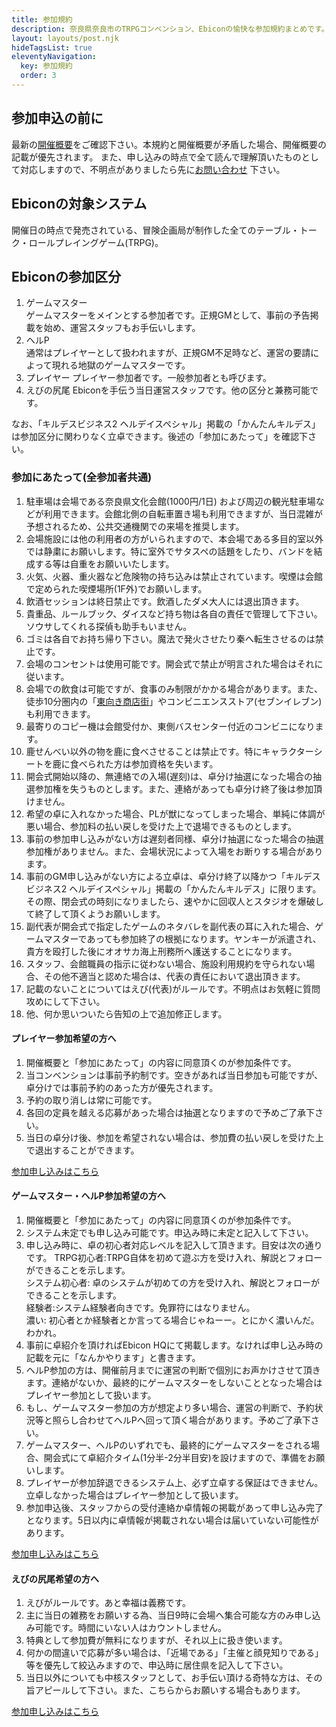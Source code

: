 ```yaml
---
title: 参加規約
description: 奈良県奈良市のTRPGコンベンション、Ebiconの愉快な参加規約まとめです。
layout: layouts/post.njk
hideTagsList: true
eleventyNavigation:
  key: 参加規約
  order: 3
---
```


## 参加申込の前に

最新の[開催概要](/events/)をご確認下さい。本規約と開催概要が矛盾した場合、開催概要の記載が優先されます。
また、申し込みの時点で全て読んで理解頂いたものとして対応しますので、不明点がありましたら先に[お問い合わせ](https://docs.google.com/forms/d/1pj4e3OCwQTLCCirjpiQzjnRuWSdc1ZNc0h5eQ4WqNcQ)
下さい。

## Ebiconの対象システム

開催日の時点で発売されている、冒険企画局が制作した全てのテーブル・トーク・ロールプレイングゲーム(TRPG)。

## Ebiconの参加区分

1. ゲームマスター  
   ゲームマスターをメインとする参加者です。正規GMとして、事前の予告掲載を始め、運営スタッフもお手伝いします。
2. ヘルP  
   通常はプレイヤーとして扱われますが、正規GM不足時など、運営の要請によって現れる地獄のゲームマスターです。
3. プレイヤー
   プレイヤー参加者です。一般参加者とも呼びます。
4. えびの尻尾
   Ebiconを手伝う当日運営スタッフです。他の区分と兼務可能です。

なお、「キルデスビジネス2 ヘルデイスペシャル」掲載の「かんたんキルデス」は参加区分に関わりなく立卓できます。後述の「参加にあたって」を確認下さい。

### 参加にあたって(全参加者共通)

1. 駐車場は会場である奈良県文化会館(1000円/1日) および周辺の観光駐車場などが利用できます。会館北側の自転車置き場も利用できますが、当日混雑が予想されるため、公共交通機関での来場を推奨します。
2. 会場施設には他の利用者の方がいられますので、本会場である多目的室以外では静粛にお願いします。特に室外でサタスペの話題をしたり、バンドを結成する等は自重をお願いいたします。
3. 火気、火器、重火器など危険物の持ち込みは禁止されています。喫煙は会館で定められた喫煙場所(1F外)でお願いします。
4. 飲酒セッションは終日禁止です。飲酒したダメ大人には退出頂きます。
5. 貴重品、ルールブック、ダイスなど持ち物は各自の責任で管理して下さい。ソウサしてくれる探偵も助手もいません。
6. ゴミは各自でお持ち帰り下さい。魔法で発火させたり秦へ転生させるのは禁止です。
7. 会場のコンセントは使用可能です。開会式で禁止が明言された場合はそれに従います。
8. 会場での飲食は可能ですが、食事のみ制限がかかる場合があります。また、徒歩10分圏内の「[東向き商店街](http://higashimuki.jp/)」やコンビニエンスストア(セブンイレブン)も利用できます。
9. 最寄りのコピー機は会館受付か、東側バスセンター付近のコンビニになります。
10. 鹿せんべい以外の物を鹿に食べさせることは禁止です。特にキャラクターシートを鹿に食べられた方は参加資格を失います。
11. 開会式開始以降の、無連絡での入場(遅刻)は、卓分け抽選になった場合の抽選参加権を失うものとします。また、連絡があっても卓分け終了後は参加頂けません。
12. 希望の卓に入れなかった場合、PLが獣になってしまった場合、単純に体調が悪い場合、参加料の払い戻しを受けた上で退場できるものとします。
13. 事前の参加申し込みがない方は遅刻者同様、卓分け抽選になった場合の抽選参加権がありません。また、会場状況によって入場をお断りする場合があります。
14. 事前のGM申し込みがない方による立卓は、卓分け終了以降かつ「キルデスビジネス2 ヘルデイスペシャル」掲載の「かんたんキルデス」に限ります。その際、閉会式の時刻になりましたら、速やかに回収人とスタジオを爆破して終了して頂くようお願いします。
15. 副代表が開会式で指定したゲームのネタバレを副代表の耳に入れた場合、ゲームマスターであっても参加終了の根拠になります。ヤンキーが派遣され、貴方を殴打した後にオオサカ海上刑務所へ護送することになります。
16. スタッフ、会館職員の指示に従わない場合、施設利用規約を守られない場合、その他不適当と認めた場合は、代表の責任において退出頂きます。
17. 記載のないことについてはえび(代表)がルールです。不明点はお気軽に質問攻めにして下さい。
18. 他、何か思いついたら告知の上で追加修正します。

#### プレイヤー参加希望の方へ

1. 開催概要と「参加にあたって」の内容に同意頂くのが参加条件です。
2. 当コンベンションは事前予約制です。空きがあれば当日参加も可能ですが、卓分けでは事前予約のあった方が優先されます。
3. 予約の取り消しは常に可能です。
4. 各回の定員を越える応募があった場合は抽選となりますので予めご了承下さい。
5. 当日の卓分け後、参加を希望されない場合は、参加費の払い戻しを受けた上で退出することができます。

[参加申し込みはこちら](https://forms.gle/P9F7k8Xv3UKFY3gC7)

#### ゲームマスター・ヘルP参加希望の方へ

1. 開催概要と「参加にあたって」の内容に同意頂くのが参加条件です。
2. システム未定でも申し込み可能です。申込み時に未定と記入して下さい。
3. 申し込み時に、卓の初心者対応レベルを記入して頂きます。目安は次の通りです。
   TRPG初心者:TRPG自体を初めて遊ぶ方を受け入れ、解説とフォローができることを示します。   
   システム初心者: 卓のシステムが初めての方を受け入れ、解説とフォローができることを示します。  
   経験者:システム経験者向きです。免罪符にはなりません。  
   濃い: 初心者とか経験者とか言ってる場合じゃねーー。とにかく濃いんだ。わかれ。
4. 事前に卓紹介を頂ければEbicon HQにて掲載します。なければ申し込み時の記載を元に「なんかやります」と書きます。
5. ヘルP参加の方は、開催前月までに運営の判断で個別にお声かけさせて頂きます。連絡がないか、最終的にゲームマスターをしないこととなった場合はプレイヤー参加として扱います。
6. もし、ゲームマスター参加の方が想定より多い場合、運営の判断で、予約状況等と照らし合わせてヘルPへ回って頂く場合があります。予めご了承下さい。
7. ゲームマスター、ヘルPのいずれでも、最終的にゲームマスターをされる場合、開会式にて卓紹介タイム(1分半-2分半目安)を設けますので、準備をお願いします。
8. プレイヤーが参加辞退できるシステム上、必ず立卓する保証はできません。立卓しなかった場合はプレイヤー参加として扱います。
9. 参加申込後、スタッフからの受付連絡か卓情報の掲載があって申し込み完了となります。5日以内に卓情報が掲載されない場合は届いていない可能性があります。

[参加申し込みはこちら](https://forms.gle/P9F7k8Xv3UKFY3gC7)

#### えびの尻尾希望の方へ

1. えびがルールです。あと幸福は義務です。
2. 主に当日の雑務をお願いする為、当日9時に会場へ集合可能な方のみ申し込み可能です。時間にいない人はカウントしません。
3. 特典として参加費が無料になりますが、それ以上に扱き使います。
4. 何かの間違いで応募が多い場合は、「近場である」「主催と顔見知りである」等を優先して絞込みますので、申込時に居住県を記入して下さい。
5. 当日以外についても中核スタッフとして、お手伝い頂ける奇特な方は、その旨アピールして下さい。また、こちらからお願いする場合もあります。

[参加申し込みはこちら](https://forms.gle/P9F7k8Xv3UKFY3gC7)

